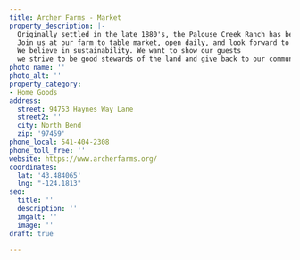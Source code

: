 ```yaml
---
title: Archer Farms - Market
property_description: |-
  Originally settled in the late 1880's, the Palouse Creek Ranch has been brought to life once more by Angie and Patrick Archer. The impressive traditional red barn and natural settings on over 20 private acres makes the perfect backdrop for intimate weddings, elopements, receptions, graduation parties, quinceañera, community events, and more.
  Join us at our farm to table market, open daily, and look forward to our exclusive dining event: Trinity ; a limited guest farm to table specialty restaurant; offering seasonal Pacific Northwest Cuisine, highlighting locally foraged ingredients.
  We believe in sustainability. We want to show our guests
  we strive to be good stewards of the land and give back to our community through sustainable sourcing and donations to local nonprofits that serve families, women, and veterans.
photo_name: ''
photo_alt: ''
property_category:
- Home Goods
address:
  street: 94753 Haynes Way Lane
  street2: ''
  city: North Bend
  zip: '97459'
phone_local: 541-404-2308
phone_toll_free: ''
website: https://www.archerfarms.org/
coordinates:
  lat: '43.484065'
  lng: "-124.1813"
seo:
  title: ''
  description: ''
  imgalt: ''
  image: ''
draft: true

---
```

